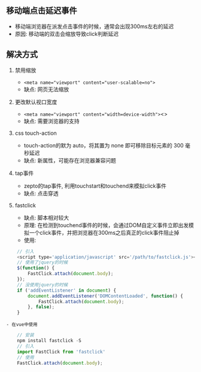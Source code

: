 ## 移动端点击延迟事件
- 移动端浏览器在派发点击事件的时候，通常会出现300ms左右的延迟
- 原因: 移动端的双击会缩放导致click判断延迟

## 解决方式
1. 禁用缩放
    - `<meta name="viewport" content="user-scalable=no">`
    - 缺点: 网页无法缩放

2. 更改默认视口宽度
    - `<meta name="viewport" content="width=device-width">`<>
    - 缺点: 需要浏览器的支持

3. css touch-action
    - touch-action的默为 auto，将其置为 none 即可移除目标元素的 300 毫秒延迟
    - 缺点: 新属性，可能存在浏览器兼容问题

4. tap事件
    - zepto的tap事件, 利用touchstart和touchend来模拟click事件
    - 缺点: 点击穿透

5. fastclick
    - 缺点: 脚本相对较大
    - 原理: 在检测到touchend事件的时候，会通过DOM自定义事件立即出发模拟一个click事件，并把浏览器在300ms之后真正的click事件阻止掉
    - 使用: 

```js
    // 引入
    <script type='application/javascript' src='/path/to/fastclick.js'></script>
    // 使用了jquery的时候
    $(function() {
        FastClick.attach(document.body);
    });
    // 没使用jquery的时候
    if ('addEventListener' in document) {
        document.addEventListener('DOMContentLoaded', function() {
            FastClick.attach(document.body);
        }, false);
    }
```
    - 在vue中使用

```js
    // 安装
    npm install fastclick -S
    // 引入
    import FastClick from 'fastclick'
    // 使用
    FastClick.attach(document.body);
```